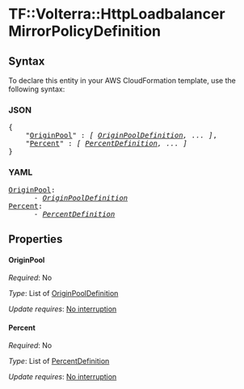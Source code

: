 # TF::Volterra::HttpLoadbalancer MirrorPolicyDefinition

## Syntax

To declare this entity in your AWS CloudFormation template, use the following syntax:

### JSON

<pre>
{
    "<a href="#originpool" title="OriginPool">OriginPool</a>" : <i>[ <a href="originpooldefinition.md">OriginPoolDefinition</a>, ... ]</i>,
    "<a href="#percent" title="Percent">Percent</a>" : <i>[ <a href="percentdefinition.md">PercentDefinition</a>, ... ]</i>
}
</pre>

### YAML

<pre>
<a href="#originpool" title="OriginPool">OriginPool</a>: <i>
      - <a href="originpooldefinition.md">OriginPoolDefinition</a></i>
<a href="#percent" title="Percent">Percent</a>: <i>
      - <a href="percentdefinition.md">PercentDefinition</a></i>
</pre>

## Properties

#### OriginPool

_Required_: No

_Type_: List of <a href="originpooldefinition.md">OriginPoolDefinition</a>

_Update requires_: [No interruption](https://docs.aws.amazon.com/AWSCloudFormation/latest/UserGuide/using-cfn-updating-stacks-update-behaviors.html#update-no-interrupt)

#### Percent

_Required_: No

_Type_: List of <a href="percentdefinition.md">PercentDefinition</a>

_Update requires_: [No interruption](https://docs.aws.amazon.com/AWSCloudFormation/latest/UserGuide/using-cfn-updating-stacks-update-behaviors.html#update-no-interrupt)

